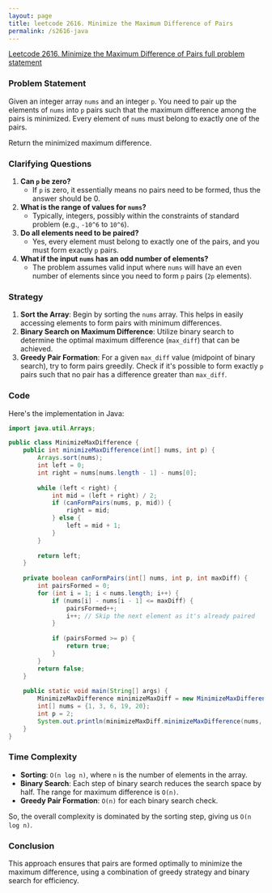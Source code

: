 ```yaml
---
layout: page
title: leetcode 2616. Minimize the Maximum Difference of Pairs
permalink: /s2616-java
---
```

[Leetcode 2616. Minimize the Maximum Difference of Pairs full problem statement](https://algoadvance.github.io/algoadvance/l2616)
### Problem Statement

Given an integer array `nums` and an integer `p`. You need to pair up the elements of `nums` into `p` pairs such that the maximum difference among the pairs is minimized. Every element of `nums` must belong to exactly one of the pairs.

Return the minimized maximum difference.

### Clarifying Questions

1. **Can `p` be zero?**
   - If `p` is zero, it essentially means no pairs need to be formed, thus the answer should be 0.
2. **What is the range of values for `nums`?**
   - Typically, integers, possibly within the constraints of standard problem (e.g., `-10^6` to `10^6`).
3. **Do all elements need to be paired?**
   - Yes, every element must belong to exactly one of the pairs, and you must form exactly `p` pairs.
4. **What if the input `nums` has an odd number of elements?**
   - The problem assumes valid input where `nums` will have an even number of elements since you need to form `p` pairs (`2p` elements).

### Strategy

1. **Sort the Array**: Begin by sorting the `nums` array. This helps in easily accessing elements to form pairs with minimum differences.
2. **Binary Search on Maximum Difference**: Utilize binary search to determine the optimal maximum difference (`max_diff`) that can be achieved.
3. **Greedy Pair Formation**: For a given `max_diff` value (midpoint of binary search), try to form pairs greedily. Check if it's possible to form exactly `p` pairs such that no pair has a difference greater than `max_diff`.

### Code

Here's the implementation in Java:

```java
import java.util.Arrays;

public class MinimizeMaxDifference {
    public int minimizeMaxDifference(int[] nums, int p) {
        Arrays.sort(nums);
        int left = 0;
        int right = nums[nums.length - 1] - nums[0];
        
        while (left < right) {
            int mid = (left + right) / 2;
            if (canFormPairs(nums, p, mid)) {
                right = mid;
            } else {
                left = mid + 1;
            }
        }
        
        return left;
    }
    
    private boolean canFormPairs(int[] nums, int p, int maxDiff) {
        int pairsFormed = 0;
        for (int i = 1; i < nums.length; i++) {
            if (nums[i] - nums[i - 1] <= maxDiff) {
                pairsFormed++;
                i++; // Skip the next element as it's already paired
            }
            
            if (pairsFormed >= p) {
                return true;
            }
        }
        return false;
    }
    
    public static void main(String[] args) {
        MinimizeMaxDifference minimizeMaxDiff = new MinimizeMaxDifference();
        int[] nums = {1, 3, 6, 19, 20};
        int p = 2;
        System.out.println(minimizeMaxDiff.minimizeMaxDifference(nums, p)); // Output should be optimized maximum difference
    }
}
```

### Time Complexity

- **Sorting**: `O(n log n)`, where `n` is the number of elements in the array.
- **Binary Search**: Each step of binary search reduces the search space by half. The range for maximum difference is `O(n)`.
- **Greedy Pair Formation**: `O(n)` for each binary search check.

So, the overall complexity is dominated by the sorting step, giving us `O(n log n)`.

### Conclusion

This approach ensures that pairs are formed optimally to minimize the maximum difference, using a combination of greedy strategy and binary search for efficiency.